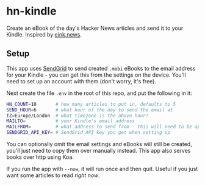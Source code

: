 # hn-kindle

Create an eBook of the day's Hacker News articles and send it to your Kindle. Inspired by [eink.news](https://github.com/eink-news/eink.news/).

## Setup

This app uses [SendGrid](https://sendgrid.com/) to send created `.mobi` eBooks to the email address for your Kindle - you can get this from the settings on the device. You'll need to set up an account with them (don't worry, it's free).

Next create the file `.env` in the root of this repo, and put the following in it:

```sh
HN_COUNT=10       # how many articles to put in, defaults to 5
SEND_HOUR=6       # what hour of the day to send the email at
TZ=Europe/London  # what timezone is the above hour?
MAILTO=           # your Kindle's email address
MAILFROM=         # what address to send from - this will need to be approved in your Amazon settings
SENDGRID_API_KEY= # SendGrid API key you get when setting up
```

You can optionally omit the email settings and eBooks will still be created, you'll just need to copy them over manually instead. This app also serves books over http using Koa.

If you run the app with `--now`, it will run once and then quit. Useful if you just want some articles to read _right now_.

